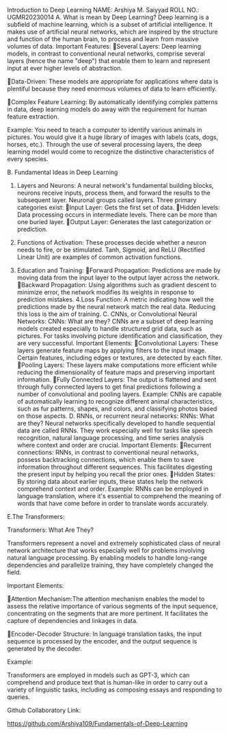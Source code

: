 Introduction to Deep Learning
NAME:	Arshiya M. Saiyyad
ROLL NO.:	UGMR20230014
A. What is mean by Deep Learning?
Deep learning is a subfield of machine learning, which is a subset of artificial intelligence. It makes use of artificial neural networks, which are inspired by the structure and function of the human brain, to process and learn from massive volumes of data.
Important Features: 
Several Layers: Deep learning models, in contrast to conventional neural networks, comprise several layers (hence the name "deep") that enable them to learn and represent input at ever higher levels of abstraction.

Data-Driven: These models are appropriate for applications where data is plentiful because they need enormous volumes of data to learn efficiently.

Complex Feature Learning: By automatically identifying complex patterns in data, deep learning models do away with the requirement for human feature extraction.

Example:
You need to teach a computer to identify various animals in pictures. You would give it a huge library of images with labels (cats, dogs, horses, etc.). Through the use of several processing layers, the deep learning model would come to recognize the distinctive characteristics of every species.


B. Fundamental Ideas in Deep Learning
1. Layers and Neurons:
A neural network's fundamental building blocks, neurons receive inputs, process them, and forward the results to the subsequent layer. Neuronal groups called layers. Three primary categories exist:
Input Layer: Gets the first set of data.
Hidden levels: Data processing occurs in intermediate levels. There can be more than one buried layer.
Output Layer: Generates the last categorization or prediction.
2. Functions of Activation:
These processes decide whether a neuron needs to fire, or be stimulated. Tanh, Sigmoid, and ReLU (Rectified Linear Unit) are examples of common activation functions.

3. Education and Training:
Forward Propagation: Predictions are made by moving data from the input layer to the output layer across the network.
Backward Propagation: Using algorithms such as gradient descent to minimize error, the network modifies its weights in response to prediction mistakes.
4.Loss Function: 
A metric indicating how well the predictions made by the neural network match the real data. Reducing this loss is the aim of training.
C. CNNs, or Convolutional Neural Networks:
CNNs: What are they?
CNNs are a subset of deep learning models created especially to handle structured grid data, such as pictures. For tasks involving picture identification and classification, they are very successful.
Important Elements:
Convolutional Layers: These layers generate feature maps by applying filters to the input image. Certain features, including edges or textures, are detected by each filter.
Pooling Layers: These layers make computations more efficient while reducing the dimensionality of feature maps and preserving important information.
Fully Connected Layers: The output is flattened and sent through fully connected layers to get final predictions following a number of convolutional and pooling layers.
Example:
CNNs are capable of automatically learning to recognize different animal characteristics, such as fur patterns, shapes, and colors, and classifying photos based on those aspects.
D. RNNs, or recurrent neural networks:
RNNs: What are they?
Neural networks specifically developed to handle sequential data are called RNNs. They work especially well for tasks like speech recognition, natural language processing, and time series analysis where context and order are crucial.
Important Elements:
Recurrent connections: RNNs, in contrast to conventional neural networks, possess backtracking connections, which enable them to save information throughout different sequences. This facilitates digesting the present input by helping you recall the prior ones.
Hidden States: By storing data about earlier inputs, these states help the network comprehend context and order.
Example:
RNNs can be employed in language translation, where it's essential to comprehend the meaning of words that have come before in order to translate words accurately.

E.The Transformers:

Transformers: What Are They?

Transformers represent a novel and extremely sophisticated class of neural network architecture that works especially well for problems involving natural language processing. By enabling models to handle long-range dependencies and parallelize training, they have completely changed the field.

Important Elements:

Attention Mechanism:The attention mechanism enables the model to assess the relative importance of various segments of the input sequence, concentrating on the segments that are more pertinent. It facilitates the capture of dependencies and linkages in data.

Encoder-Decoder Structure: In language translation tasks, the input sequence is processed by the encoder, and the output sequence is generated by the decoder.

Example:

Transformers are employed in models such as GPT-3, which can comprehend and produce text that is human-like in order to carry out a variety of linguistic tasks, including as composing essays and responding to queries.

Github Collaboratory Link:

https://github.com/Arshiya109/Fundamentals-of-Deep-Learning
